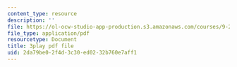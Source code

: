 ```yaml
---
content_type: resource
description: ''
file: https://ol-ocw-studio-app-production.s3.amazonaws.com/courses/9-20-animal-behavior-fall-2013/2da79be02f4d3c30ed0232b760e7aff1_472226.pdf
file_type: application/pdf
resourcetype: Document
title: 3play pdf file
uid: 2da79be0-2f4d-3c30-ed02-32b760e7aff1
---
```


